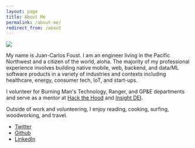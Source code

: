 ```yaml
---
layout: page
title: About Me
permalink: /about-me/
redirect_from: /about
---
```


<img src="https://f001.backblazeb2.com/file/fototropik/albums/ruston/ruston-3.jpg">

My name is Juan-Carlos Foust. I am an engineer living in the Pacific Northwest and a citizen of the world, aloha. The majority of my professional experience involves building native mobile, web, backend, and data/ML software products in a variety of industries and contexts including healthcare, energy, consumer tech, IoT, and start-ups.

I volunteer for Burning Man's Technology, Ranger, and GP&E departments and serve as a mentor at [Hack the Hood] and [Insight DEI].

Outside of work and volunteering, I enjoy reading, cooking, surfing, woodworking, and travel.

- [Twitter](https://twitter.com/kharmabum)
- [Github](https://github.com/kharmabum)
- [LinkedIn](https://www.linkedin.com/in/foustjc/)

[Hack the Hood]: https://www.hackthehood.org
[Insight DEI]: https://insightfellows.com/scholarships
[citizen of the world]: http://fototropik.com/quotes/#:~:text=If%20thought%20is%20something%20we%20share%2C%20then%20so%20is%20reason
